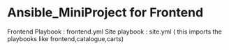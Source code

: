 # Ansible_MiniProject for Frontend

Frontend Playbook : frontend.yml
Site playbook : site.yml ( this imports the playbooks like frontend,catalogue,carts)


